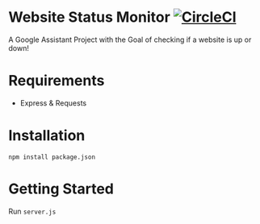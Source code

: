 # Website Status Monitor [![CircleCI](https://circleci.com/gh/MatejMecka/WebsiteStatusMonitor.svg?style=svg)](https://circleci.com/gh/MatejMecka/WebsiteStatusMonitor)

A Google Assistant Project with the Goal of checking if a website is up or down!

# Requirements

* Express & Requests

# Installation

`npm install package.json`

# Getting Started

Run `server.js`
